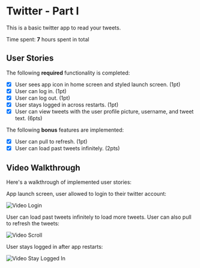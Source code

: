 # Twitter - Part I

This is a basic twitter app to read your tweets.

Time spent: **7** hours spent in total

## User Stories

The following **required** functionality is completed:

- [x] User sees app icon in home screen and styled launch screen. (1pt)
- [x] User can log in. (1pt)
- [x] User can log out. (1pt)
- [x] User stays logged in across restarts. (1pt)
- [x] User can view tweets with the user profile picture, username, and tweet text. (6pts)

The following **bonus** features are implemented:

- [x] User can pull to refresh. (1pt)
- [x] User can load past tweets infinitely. (2pts)

## Video Walkthrough

Here's a walkthrough of implemented user stories:

App launch screen, user allowed to login to their twitter account:

<img src='https://media1.giphy.com/media/x80XGoTzVblmvvYR0q/giphy.gif?cid=790b7611b726463915680d3fb2fc9a371b90181dd707a3b6&rid=giphy.gif&ct=g' title='Login' width='' alt='Video Login' />

User can load past tweets infinitely to load more tweets. User can also pull to refresh the tweets:

<img src='https://media3.giphy.com/media/3BQgO08cjbV1oQvSTn/giphy.gif?cid=790b7611adfc670f08a112e67a9ac456c93470054d4a4a4c&rid=giphy.gif&ct=g' title='Scrolling' width='' alt='Video Scroll' />

User stays logged in after app restarts:

<img src='https://media3.giphy.com/media/tuqqrA6y3F5YpTG3Yt/giphy.gif?cid=790b761110d170b2bcae7838cbd40833bcdab81049d1f7aa&rid=giphy.gif&ct=g' title='stay logged in' width='' alt='Video Stay Logged In' />
